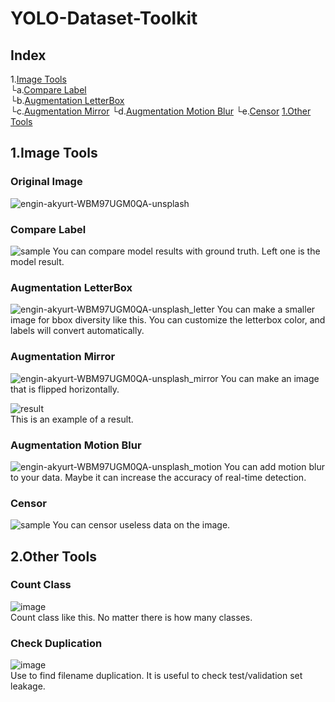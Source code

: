 # YOLO-Dataset-Toolkit

## Index
1.[Image Tools](#1.Image-Tools)   
    └a.[Compare Label](#Compare-Label)   
    └b.[Augmentation LetterBox](#Augmentation-LetterBox)   
    └c.[Augmentation Mirror](#Augmentation-Mirror)
    └d.[Augmentation Motion Blur](#Augmentation-Motion-Blur)
    └e.[Censor](#Censor)
[1.Other Tools](#2.Other-Tools)

## 1.Image Tools
### Original Image
![engin-akyurt-WBM97UGM0QA-unsplash](https://user-images.githubusercontent.com/97486738/199654238-b0f392aa-4ccb-407d-b75d-fff29c618d31.jpg)



### Compare Label
![sample](https://user-images.githubusercontent.com/97486738/199668616-eef13d3c-4928-46ef-99e2-f98f4f501e52.jpg)
You can compare model results with ground truth. Left one is the model result.


### Augmentation LetterBox
![engin-akyurt-WBM97UGM0QA-unsplash_letter](https://user-images.githubusercontent.com/97486738/199421470-261adba3-cc29-4604-9d7f-5caad7440c2e.jpg)
You can make a smaller image for bbox diversity like this. You can customize the letterbox color, and labels will convert automatically.


### Augmentation Mirror
![engin-akyurt-WBM97UGM0QA-unsplash_mirror](https://user-images.githubusercontent.com/97486738/199422839-112d6365-0cba-4d14-a918-a5b36a9f4463.jpg)
You can make an image that is flipped horizontally.


![result](https://user-images.githubusercontent.com/97486738/199423354-c6cf27fc-ddbe-4caf-9a01-4b2b9731fcfd.png)                                
This is an example of a result.



### Augmentation Motion Blur
![engin-akyurt-WBM97UGM0QA-unsplash_motion](https://user-images.githubusercontent.com/97486738/199654418-34206493-0c96-4c24-926f-5ae64179c722.jpg)
You can add motion blur to your data. Maybe it can increase the accuracy of real-time detection.



### Censor
![sample](https://user-images.githubusercontent.com/97486738/199657511-ede48c1f-fa13-43ac-ab3b-e000a7b16fb7.jpg)
You can censor useless data on the image.


## 2.Other Tools
### Count Class
![image](https://user-images.githubusercontent.com/97486738/201023143-a67b4ac2-7196-4308-958b-84e5c7cb586a.png)                                           
Count class like this. No matter there is how many classes.

### Check Duplication
![image](https://user-images.githubusercontent.com/97486738/201038744-938aa71b-e035-49b4-812d-6e732a4f1ba5.png)                                                   
Use to find filename duplication. It is useful to check test/validation set leakage.
